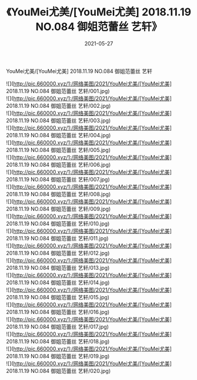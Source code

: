﻿---
layout: post
title:  《YouMei尤美/[YouMei尤美] 2018.11.19 NO.084 御姐范蕾丝 艺轩》
date:   2021-05-27
img: http://pic.660000.xyz/1:/网络美图/2021/YouMei尤美/[YouMei尤美] 2018.11.19 NO.084 御姐范蕾丝 艺轩/000.jpg
categories: [美女, 清纯, 唯美]
---

YouMei尤美/[YouMei尤美] 2018.11.19 NO.084 御姐范蕾丝 艺轩

 ![](http://pic.660000.xyz/1:/网络美图/2021/YouMei尤美/[YouMei尤美] 2018.11.19 NO.084 御姐范蕾丝 艺轩/001.jpg) <br>![](http://pic.660000.xyz/1:/网络美图/2021/YouMei尤美/[YouMei尤美] 2018.11.19 NO.084 御姐范蕾丝 艺轩/002.jpg) <br>![](http://pic.660000.xyz/1:/网络美图/2021/YouMei尤美/[YouMei尤美] 2018.11.19 NO.084 御姐范蕾丝 艺轩/003.jpg) <br>![](http://pic.660000.xyz/1:/网络美图/2021/YouMei尤美/[YouMei尤美] 2018.11.19 NO.084 御姐范蕾丝 艺轩/004.jpg) <br>![](http://pic.660000.xyz/1:/网络美图/2021/YouMei尤美/[YouMei尤美] 2018.11.19 NO.084 御姐范蕾丝 艺轩/005.jpg) <br>![](http://pic.660000.xyz/1:/网络美图/2021/YouMei尤美/[YouMei尤美] 2018.11.19 NO.084 御姐范蕾丝 艺轩/006.jpg) <br>![](http://pic.660000.xyz/1:/网络美图/2021/YouMei尤美/[YouMei尤美] 2018.11.19 NO.084 御姐范蕾丝 艺轩/007.jpg) <br>![](http://pic.660000.xyz/1:/网络美图/2021/YouMei尤美/[YouMei尤美] 2018.11.19 NO.084 御姐范蕾丝 艺轩/008.jpg) <br>![](http://pic.660000.xyz/1:/网络美图/2021/YouMei尤美/[YouMei尤美] 2018.11.19 NO.084 御姐范蕾丝 艺轩/009.jpg) <br>![](http://pic.660000.xyz/1:/网络美图/2021/YouMei尤美/[YouMei尤美] 2018.11.19 NO.084 御姐范蕾丝 艺轩/010.jpg) <br>![](http://pic.660000.xyz/1:/网络美图/2021/YouMei尤美/[YouMei尤美] 2018.11.19 NO.084 御姐范蕾丝 艺轩/011.jpg) <br>![](http://pic.660000.xyz/1:/网络美图/2021/YouMei尤美/[YouMei尤美] 2018.11.19 NO.084 御姐范蕾丝 艺轩/012.jpg) <br>![](http://pic.660000.xyz/1:/网络美图/2021/YouMei尤美/[YouMei尤美] 2018.11.19 NO.084 御姐范蕾丝 艺轩/013.jpg) <br>![](http://pic.660000.xyz/1:/网络美图/2021/YouMei尤美/[YouMei尤美] 2018.11.19 NO.084 御姐范蕾丝 艺轩/014.jpg) <br>![](http://pic.660000.xyz/1:/网络美图/2021/YouMei尤美/[YouMei尤美] 2018.11.19 NO.084 御姐范蕾丝 艺轩/015.jpg) <br>![](http://pic.660000.xyz/1:/网络美图/2021/YouMei尤美/[YouMei尤美] 2018.11.19 NO.084 御姐范蕾丝 艺轩/016.jpg) <br>![](http://pic.660000.xyz/1:/网络美图/2021/YouMei尤美/[YouMei尤美] 2018.11.19 NO.084 御姐范蕾丝 艺轩/017.jpg) <br>![](http://pic.660000.xyz/1:/网络美图/2021/YouMei尤美/[YouMei尤美] 2018.11.19 NO.084 御姐范蕾丝 艺轩/018.jpg) <br>![](http://pic.660000.xyz/1:/网络美图/2021/YouMei尤美/[YouMei尤美] 2018.11.19 NO.084 御姐范蕾丝 艺轩/019.jpg) <br>![](http://pic.660000.xyz/1:/网络美图/2021/YouMei尤美/[YouMei尤美] 2018.11.19 NO.084 御姐范蕾丝 艺轩/020.jpg) <br>